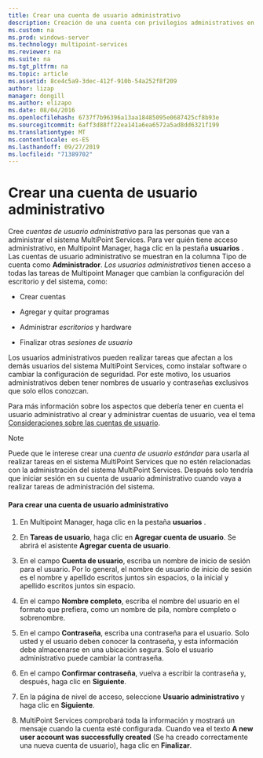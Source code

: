 ```yaml
---
title: Crear una cuenta de usuario administrativo
description: Creación de una cuenta con privilegios administrativos en Multipoint Services
ms.custom: na
ms.prod: windows-server
ms.technology: multipoint-services
ms.reviewer: na
ms.suite: na
ms.tgt_pltfrm: na
ms.topic: article
ms.assetid: 8ce4c5a9-3dec-412f-910b-54a252f8f209
author: lizap
manager: dongill
ms.author: elizapo
ms.date: 08/04/2016
ms.openlocfilehash: 6737f7b96396a13aa18485095e0687425cf8b93e
ms.sourcegitcommit: 6aff3d88ff22ea141a6ea6572a5ad8dd6321f199
ms.translationtype: MT
ms.contentlocale: es-ES
ms.lasthandoff: 09/27/2019
ms.locfileid: "71389702"
---
```

# <a name="create-an-administrative-user-account"></a>Crear una cuenta de usuario administrativo
Cree *cuentas de usuario administrativo* para las personas que van a administrar el sistema MultiPoint Services. Para ver quién tiene acceso administrativo, en Multipoint Manager, haga clic en la pestaña **usuarios** . Las cuentas de usuario administrativo se muestran en la columna Tipo de cuenta como **Administrador**. *Los usuarios administrativos* tienen acceso a todas las tareas de Multipoint Manager que cambian la configuración del escritorio y del sistema, como:  
  
-   Crear cuentas  
  
-   Agregar y quitar programas  
  
-   Administrar *escritorios* y hardware  
  
-   Finalizar otras *sesiones de usuario*  
  
Los usuarios administrativos pueden realizar tareas que afectan a los demás usuarios del sistema MultiPoint Services, como instalar software o cambiar la configuración de seguridad. Por este motivo, los usuarios administrativos deben tener nombres de usuario y contraseñas exclusivos que solo ellos conozcan.  
  
Para más información sobre los aspectos que debería tener en cuenta el usuario administrativo al crear y administrar cuentas de usuario, vea el tema [Consideraciones sobre las cuentas de usuario](User-Account-Considerations.md).  
  
> [!NOTE]  
> Puede que le interese crear una *cuenta de usuario estándar* para usarla al realizar tareas en el sistema MultiPoint Services que no estén relacionadas con la administración del sistema MultiPoint Services. Después solo tendría que iniciar sesión en su cuenta de usuario administrativo cuando vaya a realizar tareas de administración del sistema.  
  
#### <a name="to-create-an-administrative-user-account"></a>Para crear una cuenta de usuario administrativo  
  
1.  En Multipoint Manager, haga clic en la pestaña **usuarios** .  
  
2.  En **Tareas de usuario**, haga clic en **Agregar cuenta de usuario**. Se abrirá el asistente **Agregar cuenta de usuario**.  
  
3.  En el campo **Cuenta de usuario**, escriba un nombre de inicio de sesión para el usuario. Por lo general, el nombre de usuario de inicio de sesión es el nombre y apellido escritos juntos sin espacios, o la inicial y apellido escritos juntos sin espacio.  
  
4.  En el campo **Nombre completo**, escriba el nombre del usuario en el formato que prefiera, como un nombre de pila, nombre completo o sobrenombre.  
  
5.  En el campo **Contraseña**, escriba una contraseña para el usuario. Solo usted y el usuario deben conocer la contraseña, y esta información debe almacenarse en una ubicación segura. Solo el usuario administrativo puede cambiar la contraseña.  
  
6.  En el campo **Confirmar contraseña**, vuelva a escribir la contraseña y, después, haga clic en **Siguiente**.  
  
7.  En la página de nivel de acceso, seleccione **Usuario administrativo** y haga clic en **Siguiente**.  
  
8.  MultiPoint Services comprobará toda la información y mostrará un mensaje cuando la cuenta esté configurada. Cuando vea el texto **A new user account was successfully created** (Se ha creado correctamente una nueva cuenta de usuario), haga clic en **Finalizar**.  
